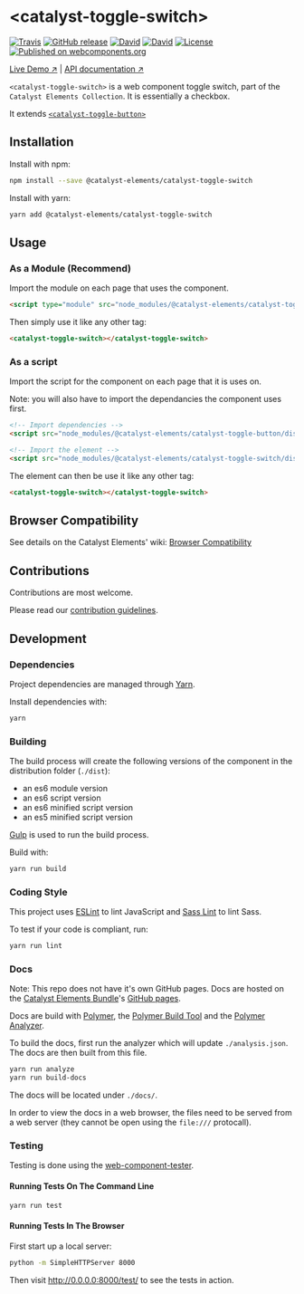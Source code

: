 # &lt;catalyst-toggle-switch&gt;

[![Travis](https://img.shields.io/travis/catalyst/catalyst-toggle-switch.svg?style=flat-square)](https://travis-ci.org/catalyst/catalyst-toggle-switch)
[![GitHub release](https://img.shields.io/github/release/catalyst/catalyst-toggle-switch.svg?style=flat-square)](https://github.com/catalyst/catalyst-toggle-switch/releases)
[![David](https://img.shields.io/david/catalyst/catalyst-toggle-switch.svg?style=flat-square)](https://david-dm.org/catalyst/catalyst-toggle-switch)
[![David](https://img.shields.io/david/dev/catalyst/catalyst-toggle-switch.svg?style=flat-square)](https://david-dm.org/catalyst/catalyst-toggle-switch?type=dev)
[![License](https://img.shields.io/badge/license-BSD%203--Clause-blue.svg?style=flat-square)](LICENSE)
[![Published on webcomponents.org](https://img.shields.io/badge/webcomponents.org-published-blue.svg?style=flat-square)](https://www.webcomponents.org/element/catalyst/catalyst-toggle-switch)

[Live Demo ↗](https://catalyst.github.io/CatalystElements/#/elements/catalyst-toggle-switch/demos/basic)
|
[API documentation ↗](https://catalyst.github.io/CatalystElements/#/elements/catalyst-toggle-switch)

`<catalyst-toggle-switch>` is a web component toggle switch, part of the `Catalyst Elements Collection`. It is essentially a checkbox.

It extends [`<catalyst-toggle-button>`](https://gitlab.wgtn.cat-it.co.nz/CatalystElements/catalyst-toggle-button)

## Installation

Install with npm:

```sh
npm install --save @catalyst-elements/catalyst-toggle-switch
```

Install with yarn:

```sh
yarn add @catalyst-elements/catalyst-toggle-switch
```

## Usage

### As a Module (Recommend)

Import the module on each page that uses the component.

```html
<script type="module" src="node_modules/@catalyst-elements/catalyst-toggle-switch/dist/catalyst-toggle-switch.module.js"></script>
```

Then simply use it like any other tag:

```html
<catalyst-toggle-switch></catalyst-toggle-switch>
```

### As a script

Import the script for the component on each page that it is uses on.

Note: you will also have to import the dependancies the component uses first.

```html
<!-- Import dependencies -->
<script src="node_modules/@catalyst-elements/catalyst-toggle-button/dist/catalyst-toggle-button.js"></script>

<!-- Import the element -->
<script src="node_modules/@catalyst-elements/catalyst-toggle-switch/dist/catalyst-toggle-switch.js"></script>
```

The element can then be use it like any other tag:

```html
<catalyst-toggle-switch></catalyst-toggle-switch>
```

## Browser Compatibility

See details on the Catalyst Elements' wiki: [Browser Compatibility](https://github.com/catalyst/CatalystElements/wiki/Browser-Compatibility)

## Contributions

Contributions are most welcome.

Please read our [contribution guidelines](./CONTRIBUTING.md).

## Development

### Dependencies

Project dependencies are managed through [Yarn](https://yarnpkg.com/lang/en/docs/install).

Install dependencies with:

```sh
yarn
```

### Building

The build process will create the following versions of the component in the distribution folder (`./dist`):

* an es6 module version
* an es6 script version
* an es6 minified script version
* an es5 minified script version

[Gulp](https://gulpjs.com) is used to run the build process.

Build with:

```sh
yarn run build
```

### Coding Style

This project uses [ESLint](http://eslint.org) to lint JavaScript and [Sass Lint](https://github.com/sasstools/sass-lint) to lint Sass.

To test if your code is compliant, run:

```sh
yarn run lint
```

### Docs

Note: This repo does not have it's own GitHub pages. Docs are hosted on the [Catalyst Elements Bundle](https://github.com/catalyst/CatalystElements)'s [GitHub pages](https://catalyst.github.io/CatalystElements).

Docs are build with [Polymer](https://www.polymer-project.org), the [Polymer Build Tool](https://github.com/Polymer/polymer-build) and the [Polymer Analyzer](https://github.com/Polymer/polymer-analyzer).

To build the docs, first run the analyzer which will update `./analysis.json`. The docs are then built from this file.

```sh
yarn run analyze
yarn run build-docs
```

The docs will be located under `./docs/`.

In order to view the docs in a web browser, the files need to be served from a web server (they cannot be open using the `file:///` protocall).

### Testing

Testing is done using the [web-component-tester](https://github.com/Polymer/web-component-tester).

#### Running Tests On The Command Line

```sh
yarn run test
```

#### Running Tests In The Browser

First start up a local server:

```sh
python -m SimpleHTTPServer 8000
```

Then visit http://0.0.0.0:8000/test/ to see the tests in action.
